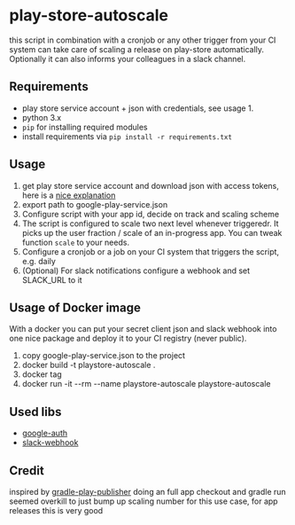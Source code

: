 # play-store-autoscale
this script in combination with a cronjob or any other trigger from your CI
system can take care of scaling a release on play-store automatically.
Optionally it can also informs your colleagues in a slack channel.

## Requirements
- play store service account + json with credentials, see usage 1.
- python 3.x
- `pip` for installing required modules
- install requirements via `pip install -r requirements.txt`


## Usage
1. get play store service account and download json with access tokens, here is
a [nice
explanation](https://github.com/Triple-T/gradle-play-publisher#service-account)
2. export path to google-play-service.json
3. Configure script with your app id, decide on track and scaling scheme
4. The script is configured to scale two next level whenever triggeredr.
It picks up the user fraction / scale of an in-progress app.
You can tweak function `scale` to your needs.
5. Configure a cronjob or a job on your CI system that triggers the script,
   e.g. daily
6. (Optional) For slack notifications configure a webhook and set SLACK_URL to it


## Usage of Docker image
With a docker you can put your secret client json and slack webhook into one
nice package and deploy it to your CI registry (never public).
1. copy google-play-service.json to the project
2. docker build -t playstore-autoscale .
3. docker tag
3. docker run -it --rm --name playstore-autoscale playstore-autoscale


## Used libs
- [google-auth](https://github.com/googleapis/google-auth-library-python)
- [slack-webhook](ihttps://github.com/10mohi6/slack-webhook-python)


## Credit
inspired by
[gradle-play-publisher](https://github.com/Triple-T/gradle-play-publisher)
doing an full app checkout and gradle run seemed overkill to just bump up
    scaling number for this use case, for app releases this is very good
